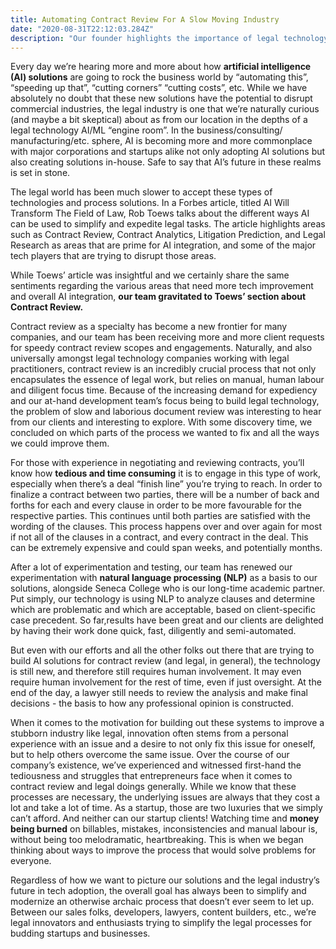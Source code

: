 ```yaml
---
title: Automating Contract Review For A Slow Moving Industry
date: "2020-08-31T22:12:03.284Z"
description: "Our founder highlights the importance of legal technology, especially in the world of contracts."
---
```


Every day we’re hearing more and more about how **artificial intelligence (AI) solutions** are going to rock the business world by “automating this”, “speeding up that”, “cutting corners” “cutting costs”, etc. While we have absolutely no doubt that these new solutions have the potential to disrupt commercial industries, the legal industry is one that we’re naturally curious (and maybe a bit skeptical) about as from our location in the depths of a legal technology AI/ML “engine room”. In the business/consulting/ manufacturing/etc. sphere, AI is becoming more and more commonplace with major corporations and startups alike not only adopting AI solutions but also creating solutions in-house. Safe to say that AI’s future in these realms is set in stone.

The legal world has been much slower to accept these types of technologies and process solutions. In a Forbes article, titled AI Will Transform The Field of Law, Rob Toews talks about the different ways AI can be used to simplify and expedite legal tasks. The article highlights areas such as Contract Review, Contract Analytics, Litigation Prediction, and Legal Research as areas that are prime for AI integration, and some of the major tech players that are trying to disrupt those areas.

While Toews’ article was insightful and we certainly share the same sentiments regarding the various areas that need more tech improvement and overall AI integration, **our team gravitated to Toews’ section about Contract Review.**

Contract review as a specialty has become a new frontier for many companies, and our team has been receiving more and more client requests for speedy contract review scopes and engagements. Naturally, and also universally amongst legal technology companies working with legal practitioners, contract review is an incredibly crucial process that not only encapsulates the essence of legal work, but relies on manual, human labour and diligent focus time. Because of the increasing demand for expediency and our at-hand development team’s focus being to build legal technology, the problem of slow and laborious document review was interesting to hear from our clients and interesting to explore. With some discovery time, we concluded on which parts of the process we wanted to fix and all the ways we could improve them.

For those with experience in negotiating and reviewing contracts, you’ll know how **tedious and time consuming** it is to engage in this type of work, especially when there’s a deal “finish line” you’re trying to reach. In order to finalize a contract between two parties, there will be a number of back and forths for each and every clause in order to be more favourable for the respective parties. This continues until both parties are satisfied with the wording of the clauses. This process happens over and over again for most if not all of the clauses in a contract, and every contract in the deal. This can be extremely expensive and could span weeks, and potentially months.

After a lot of experimentation and testing, our team has renewed our experimentation with **natural language processing (NLP)** as a basis to our solutions, alongside Seneca College who is our long-time academic partner. Put simply, our technology is using NLP to analyze clauses and determine which are problematic and which are acceptable, based on client-specific case precedent. So far,results have been great and our clients are delighted by having their work done quick, fast, diligently and semi-automated.

But even with our efforts and all the other folks out there that are trying to build AI solutions for contract review (and legal, in general), the technology is still new, and therefore still requires human involvement. It may even require human involvement for the rest of time, even if just oversight. At the end of the day, a lawyer still needs to review the analysis and make final decisions - the basis to how any professional opinion is constructed.

When it comes to the motivation for building out these systems to improve a stubborn industry like legal, innovation often stems from a personal experience with an issue and a desire to not only fix this issue for oneself, but to help others overcome the same issue. Over the course of our company’s existence, we’ve experienced and witnessed first-hand the tediousness and struggles that entrepreneurs face when it comes to contract review and legal doings generally. While we know that these processes are necessary, the underlying issues are always that they cost a lot and take a lot of time. As a startup, those are two luxuries that we simply can’t afford. And neither can our startup clients! Watching time and **money being burned** on billables, mistakes, inconsistencies and manual labour is, without being too melodramatic, heartbreaking. This is when we began thinking about ways to improve the process that would solve problems for everyone.

Regardless of how we want to picture our solutions and the legal industry’s future in tech adoption, the overall goal has always been to simplify and modernize an otherwise archaic process that doesn’t ever seem to let up. Between our sales folks, developers, lawyers, content builders, etc., we’re legal innovators and enthusiasts trying to simplify the legal processes for budding startups and businesses.


